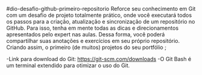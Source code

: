 #dio-desafio-github-primeiro-repositorio
Reforce seu conhecimento em Git com um desafio de projeto totalmente prático, onde você executará todos os passos para a criação, atualização e sincronização de um repositório no GitHub. Para isso, tenha em mente todas as dicas e direcionamentos apresentados pelo expert nas aulas. Dessa forma, você poderá compartilhar suas anotações e exercícios em seu próprio repositório. Criando assim, o primeiro (de muitos) projetos do seu portfólio ;

-Link para download do Git: https://git-scm.com/downloads
-O Git Bash é um terminal extendido para otimizar o uso do Git.

